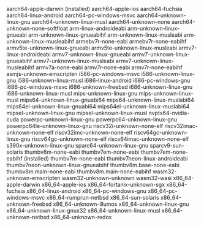 aarch64-apple-darwin (installed)
aarch64-apple-ios
aarch64-fuchsia
aarch64-linux-android
aarch64-pc-windows-msvc
aarch64-unknown-linux-gnu
aarch64-unknown-linux-musl
aarch64-unknown-none
aarch64-unknown-none-softfloat
arm-linux-androideabi
arm-unknown-linux-gnueabi
arm-unknown-linux-gnueabihf
arm-unknown-linux-musleabi
arm-unknown-linux-musleabihf
armebv7r-none-eabi
armebv7r-none-eabihf
armv5te-unknown-linux-gnueabi
armv5te-unknown-linux-musleabi
armv7-linux-androideabi
armv7-unknown-linux-gnueabi
armv7-unknown-linux-gnueabihf
armv7-unknown-linux-musleabi
armv7-unknown-linux-musleabihf
armv7a-none-eabi
armv7r-none-eabi
armv7r-none-eabihf
asmjs-unknown-emscripten
i586-pc-windows-msvc
i586-unknown-linux-gnu
i586-unknown-linux-musl
i686-linux-android
i686-pc-windows-gnu
i686-pc-windows-msvc
i686-unknown-freebsd
i686-unknown-linux-gnu
i686-unknown-linux-musl
mips-unknown-linux-gnu
mips-unknown-linux-musl
mips64-unknown-linux-gnuabi64
mips64-unknown-linux-muslabi64
mips64el-unknown-linux-gnuabi64
mips64el-unknown-linux-muslabi64
mipsel-unknown-linux-gnu
mipsel-unknown-linux-musl
nvptx64-nvidia-cuda
powerpc-unknown-linux-gnu
powerpc64-unknown-linux-gnu
powerpc64le-unknown-linux-gnu
riscv32i-unknown-none-elf
riscv32imac-unknown-none-elf
riscv32imc-unknown-none-elf
riscv64gc-unknown-linux-gnu
riscv64gc-unknown-none-elf
riscv64imac-unknown-none-elf
s390x-unknown-linux-gnu
sparc64-unknown-linux-gnu
sparcv9-sun-solaris
thumbv6m-none-eabi
thumbv7em-none-eabi
thumbv7em-none-eabihf (installed)
thumbv7m-none-eabi
thumbv7neon-linux-androideabi
thumbv7neon-unknown-linux-gnueabihf
thumbv8m.base-none-eabi
thumbv8m.main-none-eabi
thumbv8m.main-none-eabihf
wasm32-unknown-emscripten
wasm32-unknown-unknown
wasm32-wasi
x86_64-apple-darwin
x86_64-apple-ios
x86_64-fortanix-unknown-sgx
x86_64-fuchsia
x86_64-linux-android
x86_64-pc-windows-gnu
x86_64-pc-windows-msvc
x86_64-rumprun-netbsd
x86_64-sun-solaris
x86_64-unknown-freebsd
x86_64-unknown-illumos
x86_64-unknown-linux-gnu
x86_64-unknown-linux-gnux32
x86_64-unknown-linux-musl
x86_64-unknown-netbsd
x86_64-unknown-redox
